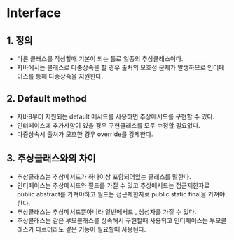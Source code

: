 # Interface


## 1. 정의
* 다른 클래스를 작성할때 기본이 되는 틀로 일종의 추상클래스이다.
* 자바에서는 클래스로 다중상속을 할 경우
출처의 모호성 문제가 발생하므로 인터페이스를 통해 다중상속을 지원한다.


## 2. Default method
* 자바8부터 지원되는 default 메서드를 사용하면 추상메서드를 구현할 수 있다.
* 인터페이스에 추가사항이 있을 경우 구현클래스를 모두 수정할 필요없다.
* 다중상속시 출처가 모호한 경우 override를 강제한다.


## 3. 추상클래스와의 차이
* 추상클래스는 추상메서드가 하나이상 포함되어있는 클래스를 말한다.
* 인터페이스는 추상메서드와 필드를 가질 수 있고 추상메서드는 접근제한자로 
public abstract를 가져야하고 필드는 접근제한자로 public static final을 가져야한다.
* 추상클래스는 추상메서드뿐아니라 일반메서드 , 생성자를 가질 수 있다.
* 추상클래스는 같은 부모클래스를 상속해서 구현할때 사용되고 
인터페이스는 부모클래스가 다르더라도 같은 기능이 필요할때 사용된다.
